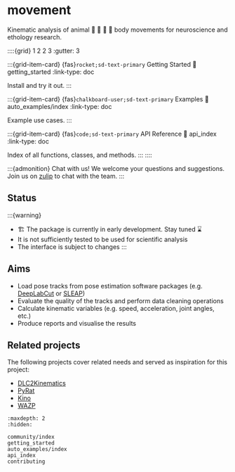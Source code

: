 # movement

Kinematic analysis of animal 🐝 🦀 🐀 🐒 body movements for neuroscience and ethology research.

::::{grid} 1 2 2 3
:gutter: 3

:::{grid-item-card} {fas}`rocket;sd-text-primary` Getting Started
:link: getting_started
:link-type: doc

Install and try it out.
:::

:::{grid-item-card} {fas}`chalkboard-user;sd-text-primary` Examples
:link: auto_examples/index
:link-type: doc

Example use cases.
:::

:::{grid-item-card} {fas}`code;sd-text-primary` API Reference
:link: api_index
:link-type: doc

Index of all functions, classes, and methods.
:::
::::

:::{admonition} Chat with us!
We welcome your questions and suggestions. Join us on [zulip](https://neuroinformatics.zulipchat.com/#narrow/stream/406001-Movement/topic/Welcome!) to chat with the team.
:::

## Status
:::{warning}
- 🏗️ The package is currently in early development. Stay tuned ⌛
- It is not sufficiently tested to be used for scientific analysis
- The interface is subject to changes
:::


## Aims
* Load pose tracks from pose estimation software packages (e.g. [DeepLabCut](http://www.mackenziemathislab.org/deeplabcut) or [SLEAP](https://sleap.ai/))
* Evaluate the quality of the tracks and perform data cleaning operations
* Calculate kinematic variables (e.g. speed, acceleration, joint angles, etc.)
* Produce reports and visualise the results

## Related projects
The following projects cover related needs and served as inspiration for this project:
* [DLC2Kinematics](https://github.com/AdaptiveMotorControlLab/DLC2Kinematics)
* [PyRat](https://github.com/pyratlib/pyrat)
* [Kino](https://github.com/BrancoLab/Kino)
* [WAZP](https://github.com/SainsburyWellcomeCentre/WAZP)


```{toctree}
:maxdepth: 2
:hidden:

community/index
getting_started
auto_examples/index
api_index
contributing
```

